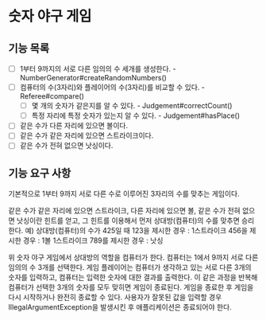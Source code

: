 # 숫자 야구 게임

## 기능 목록
- [ ] 1부터 9까지의 서로 다른 임의의 수 세개를 생성한다. - NumberGenerator#createRandomNumbers()
- [ ] 컴퓨터의 수(3자리)와 플레이어의 수(3자리)를 비교할 수 있다. - Referee#compare()
  - [ ] 몇 개의 숫자가 같은지를 알 수 있다. - Judgement#correctCount()
  - [ ] 특정 자리에 특정 숫자가 있는지 알 수 있다. - Judgement#hasPlace()
- [ ] 같은 수가 다른 자리에 있으면 볼이다.
- [ ] 같은 수가 같은 자리에 있으면 스트라이크이다.
- [ ] 같은 수가 전혀 없으면 낫싱이다.

## 기능 요구 사항

기본적으로 1부터 9까지 서로 다른 수로 이루어진 3자리의 수를 맞추는 게임이다.

같은 수가 같은 자리에 있으면 스트라이크, 다른 자리에 있으면 볼, 같은 수가 전혀 없으면 낫싱이란 힌트를 얻고, 그 힌트를 이용해서 먼저 상대방(컴퓨터)의 수를 맞추면 승리한다.
예) 상대방(컴퓨터)의 수가 425일 때
123을 제시한 경우 : 1스트라이크
456을 제시한 경우 : 1볼 1스트라이크
789를 제시한 경우 : 낫싱

위 숫자 야구 게임에서 상대방의 역할을 컴퓨터가 한다. 
컴퓨터는 1에서 9까지 서로 다른 임의의 수 3개를 선택한다. 
게임 플레이어는 컴퓨터가 생각하고 있는 서로 다른 3개의 숫자를 입력하고, 컴퓨터는 입력한 숫자에 대한 결과를 출력한다.
이 같은 과정을 반복해 컴퓨터가 선택한 3개의 숫자를 모두 맞히면 게임이 종료된다.
게임을 종료한 후 게임을 다시 시작하거나 완전히 종료할 수 있다.
사용자가 잘못된 값을 입력할 경우 IllegalArgumentException을 발생시킨 후 애플리케이션은 종료되어야 한다.